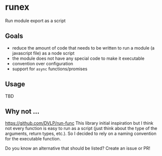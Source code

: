 # runex
Run module export as a script

## Goals

- reduce the amount of code that needs to be written to run a module (a javascript file) as a node script
- the module does not have any special code to make it executable
- convention over configuration
- support for `async` functions/promises

## Usage

TBD

## Why not ...

https://github.com/DVLP/run-func 
This library initial inspiration but I think not every function is easy to run as a script (just think about the type of the arguments, return types, etc.). So I decided to rely on a naming convention for the executable function.

Do you know an alternative that should be listed? Create an issue or PR!
